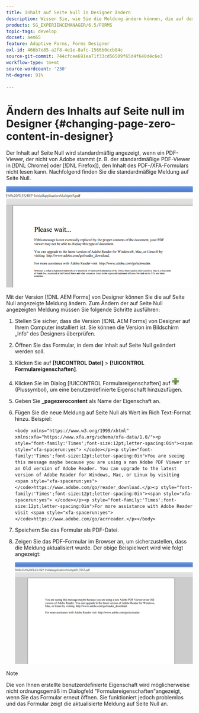 ```yaml
---
title: Inhalt auf Seite Null in Designer ändern
description: Wissen Sie, wie Sie die Meldung ändern können, die auf der Seite Null einer XFA-PDF-Datei angezeigt wird, wenn diese in einem PDF-Viewer angezeigt wird, der nicht von Adobe stammt?
products: SG_EXPERIENCEMANAGER/6.5/FORMS
topic-tags: develop
docset: aem65
feature: Adaptive Forms, Forms Designer
exl-id: 466b7e85-a2f8-4e1e-8afc-1566b0ccb84c
source-git-commit: 744cfcee691ea71f33cd56509f65d4f640d4c6e3
workflow-type: tm+mt
source-wordcount: '230'
ht-degree: 91%

---
```


# Ändern des Inhalts auf Seite null im Designer {#changing-page-zero-content-in-designer}

Der Inhalt auf Seite Null wird standardmäßig angezeigt, wenn ein PDF-Viewer, der nicht von Adobe stammt (z. B. der standardmäßige PDF-Viewer in [!DNL Chrome] oder [!DNL Firefox]), den Inhalt des PDF-/XFA-Formulars nicht lesen kann. Nachfolgend finden Sie die standardmäßige Meldung auf Seite Null.

![defaultpage0message](assets/defaultpage0message.png)

Mit der Version [!DNL AEM Forms] von Designer können Sie die auf Seite Null angezeigte Meldung ändern. Zum Ändern der auf Seite Null angezeigten Meldung müssen Sie folgende Schritte ausführen:

1. Stellen Sie sicher, dass die Version [!DNL AEM Forms] von Designer auf Ihrem Computer installiert ist. Sie können die Version im Bildschirm „Info“ des Designers überprüfen.

1. Öffnen Sie das Formular, in dem der Inhalt auf Seite Null geändert werden soll.

1. Klicken Sie auf **[!UICONTROL Datei]** > **[!UICONTROL Formulareigenschaften]**.

1. Klicken Sie im Dialog [!UICONTROL Formulareigenschaften] auf ![plus](assets/plus.png) (Plussymbol), um eine benutzerdefinierte Eigenschaft hinzuzufügen.

1. Geben Sie **_pagezerocontent** als Name der Eigenschaft an.
1. Fügen Sie die neue Meldung auf Seite Null als Wert im Rich Text-Format hinzu. Beispiel:


   `<body xmlns="https://www.w3.org/1999/xhtml" xmlns:xfa="https://www.xfa.org/schema/xfa-data/1.0/"><p style="font-family:'Times';font-size:12pt;letter-spacing:0in"><span style="xfa-spacerun:yes"> </code></p><p style="font-family:'Times';font-size:12pt;letter-spacing:0in">You are seeing this message maybe because you are using a non Adobe PDF Viewer or an Old version of Adobe Reader. You can upgrade to the latest version of Adobe Reader for Windows, Mac, or Linux by visiting <span style="xfa-spacerun:yes"> </code>https://www.adobe.com/go/reader_download.</p><p style="font-family:'Times';font-size:12pt;letter-spacing:0in"><span style="xfa-spacerun:yes"> </code></p><p style="font-family:'Times';font-size:12pt;letter-spacing:0in">For more assistance with Adobe Reader visit <span style="xfa-spacerun:yes"> </code>https://www.adobe.com/go/acrreader.</p></body>`

1. Speichern Sie das Formular als PDF-Datei.

1. Zeigen Sie das PDF-Formular im Browser an, um sicherzustellen, dass die Meldung aktualisiert wurde. Der obige Beispielwert wird wie folgt angezeigt:

   ![changedmessage](assets/changedmessage.png)

>[!NOTE]
>
>Die von Ihnen erstellte benutzerdefinierte Eigenschaft wird möglicherweise nicht ordnungsgemäß im Dialogfeld &quot;Formulareigenschaften&quot;angezeigt, wenn Sie das Formular erneut öffnen. Sie funktioniert jedoch problemlos und das Formular zeigt die aktualisierte Meldung auf Seite Null an.
